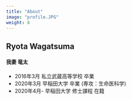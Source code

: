 ```yaml
---
title: "About"
image: "profile.JPG"
weight: 8
---
```


## Ryota Wagatsuma
#### 我妻 竜太

* 2016年3月  私立武蔵高等学校 卒業
* 2020年3月  早稲田大学 卒業 (専攻：生命医科学)
* 2020年4月- 早稲田大学 修士課程 在籍
